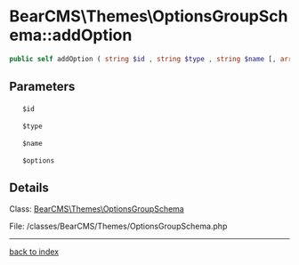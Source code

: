# BearCMS\Themes\OptionsGroupSchema::addOption

```php
public self addOption ( string $id , string $type , string $name [, array $options = [] ] )
```

## Parameters

&nbsp;&nbsp;&nbsp;&nbsp;&nbsp;&nbsp;`$id`

&nbsp;&nbsp;&nbsp;&nbsp;&nbsp;&nbsp;`$type`

&nbsp;&nbsp;&nbsp;&nbsp;&nbsp;&nbsp;`$name`

&nbsp;&nbsp;&nbsp;&nbsp;&nbsp;&nbsp;`$options`

## Details

Class: [BearCMS\Themes\OptionsGroupSchema](bearcms.themes.optionsgroupschema.class.md)

File: /classes/BearCMS/Themes/OptionsGroupSchema.php

---

[back to index](index.md)

